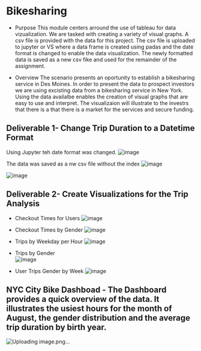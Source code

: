 # Bikesharing

- Purpose
This module centers arround the use of tableau for data vizualization. We are tasked with creating a variety of visual graphs. A csv file is provided with the data for this project. The csv file is uploaded to jupyter or VS where a data frame is created using padas and the date format is changed to enable the data visualization. The newly formatted data is saved as a new csv fike and used for the remainder of the assignment. 

- Overview
The scenario presents an oportunity to establish a bikesharing service in Des Moines. In order to present the  data to prospect investors we are using excisting data from a bikesharing service in New York. Using the data availalbe enables the creation of visual graphs that are easy to use and interpret. The visualizaion will illustrate to the investrs that there is a that there is a market for the services and secure funding.

## Deliverable 1- Change Trip Duration to a Datetime Format

Using Jupyter teh date format was changed.
![image](https://user-images.githubusercontent.com/104601282/192702537-8903a11b-563a-4e82-bd55-699d5eb3c653.png)

The data was saved as a nw csv file without the index
![image](https://user-images.githubusercontent.com/104601282/192703282-dd3c0538-03f7-47a7-84b4-b61f613aa6aa.png)

![image](https://user-images.githubusercontent.com/104601282/192702794-17a26134-e792-494c-84e1-07b7dc26862e.png)

## Deliverable 2- Create Visualizations for the Trip Analysis

- Checkout Times for Users 
![image](https://user-images.githubusercontent.com/104601282/192703812-759168a7-5f63-4bc7-8b8f-2827df1af086.png)

- Checkout Times by Gender 
![image](https://user-images.githubusercontent.com/104601282/192704101-fe590201-5d87-47cd-b6a2-90242cdc2164.png)

 - Trips by Weekday per Hour 
 ![image](https://user-images.githubusercontent.com/104601282/192704319-ef19becb-a0bc-4fed-9b90-e70f64e83e3b.png)

- Trips by Gender   
 ![image](https://user-images.githubusercontent.com/104601282/192704834-ecac5db9-3fd5-4111-8414-fc1fad177e9d.png)

- User Trips Gender by Week
![image](https://user-images.githubusercontent.com/104601282/192704985-f386d6a8-a643-46ea-9bb3-0c724453cfe0.png)


## NYC City Bike Dashboad - The Dashboard provides a quick overview of the data. It illustrates the usiest hours for the month of August, the gender distribution and the average trip duration by birth year. 

![Uploading image.png…]()


















